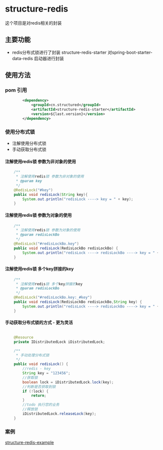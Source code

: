 # structure-redis

这个项目是对redis相关的封装

## 主要功能

- redis分布式锁进行了封装 structure-redis-starter 对spring-boot-starter-data-redis 启动器进行封装

## 使用方法

### pom 引用

```xml
        <dependency>
            <groupId>cn.structured</groupId>
            <artifactId>structure-redis-starter</artifactId>
            <version>${last.version}</version>
        </dependency>
```

### 使用分布式锁 ###

- 注解使用分布式锁
- 手动获取分布式锁

#### 注解使用redis锁 参数为非对象的使用

```java
    /**
     * 注解使用redis锁 参数为非对象的使用
     * @param key
     */
    @RedisLock("#key")
    public void redisLock(String key){
        System.out.println("redisLock ----> key = " + key);
    }
```

#### 注解使用redis锁 参数为对象的使用

```java
    /**
     * 注解使用redis锁 参数为对象的使用
     * @param redisLockBo
     */
    @RedisLock("#redisLockBo.key")
    public void redisLock(RedisLockBo redisLockBo) {
        System.out.println("redisLock ----> redisLockBo ----> key = " + redisLockBo.getKey());
    }
```

#### 注解使用redis锁 多个key拼接的key

```java
    /**
     * 注解使用redis锁 多个key拼接的key
     * @param redisLockBo
     */
    @RedisLock("#redisLockBo.key:_#key")
    public void redisLock(RedisLockBo redisLockBo,String key) {
        System.out.println("redisLock ----> redisLockBo ----> key = " + redisLockBo.getKey()+ ":" + key);
    }
```

#### 手动获取分布式锁的方式 - 更为灵活

```java

    @Resource
    private IDistributedLock iDistributedLock;

    /**
     * 手动处理分布式锁
     */
    public void redisLock() {
        //redis - key
        String key = "123456";
        //获取锁
        boolean lock = iDistributedLock.lock(key);
        //判断是否获取到锁
        if (!lock) {
            return;
        }
        //todo 执行您的业务
        //释放锁
        iDistributedLock.releaseLock(key);
    }
```

### 案例 ###

[structure-redis-example](structure-redis-example/README.md)
